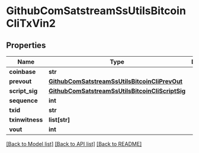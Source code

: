 # GithubComSatstreamSsUtilsBitcoinCliTxVin2

## Properties
Name | Type | Description | Notes
------------ | ------------- | ------------- | -------------
**coinbase** | **str** |  | [optional] 
**prevout** | [**GithubComSatstreamSsUtilsBitcoinCliPrevOut**](GithubComSatstreamSsUtilsBitcoinCliPrevOut.md) |  | [optional] 
**script_sig** | [**GithubComSatstreamSsUtilsBitcoinCliScriptSig**](GithubComSatstreamSsUtilsBitcoinCliScriptSig.md) |  | [optional] 
**sequence** | **int** |  | [optional] 
**txid** | **str** |  | [optional] 
**txinwitness** | **list[str]** |  | [optional] 
**vout** | **int** |  | [optional] 

[[Back to Model list]](../README.md#documentation-for-models) [[Back to API list]](../README.md#documentation-for-api-endpoints) [[Back to README]](../README.md)

